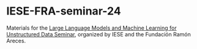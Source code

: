 # IESE-FRA-seminar-24
Materials for the [Large Language Models and Machine Learning for Unstructured Data Seminar](https://www.iese.edu/faculty-research/large-language-models-machine-learning/), organized by IESE and the Fundación Ramón Areces.

